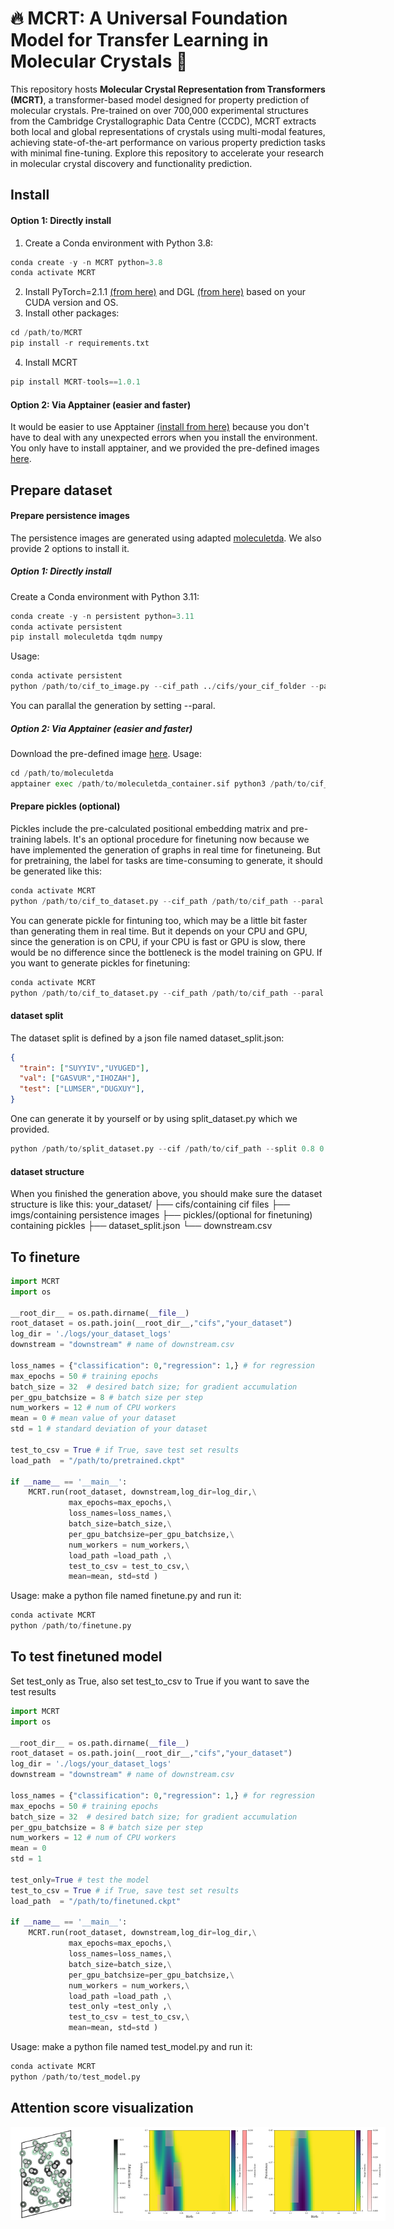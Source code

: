# 🔥 MCRT: A Universal Foundation Model for Transfer Learning in Molecular Crystals 🚀
This repository hosts **Molecular Crystal Representation from Transformers (MCRT)**, a transformer-based model designed for property prediction of molecular crystals. Pre-trained on over 700,000 experimental structures from the Cambridge Crystallographic Data Centre (CCDC), MCRT extracts both local and global representations of crystals using multi-modal features, achieving state-of-the-art performance on various property prediction tasks with minimal fine-tuning. Explore this repository to accelerate your research in molecular crystal discovery and functionality prediction.


## Install
#### Option 1: Directly install
1. Create a Conda environment with Python 3.8:
```python
conda create -y -n MCRT python=3.8
conda activate MCRT
```
2. Install PyTorch=2.1.1 [(from here)](https://pytorch.org/get-started/previous-versions/) and DGL [(from here)](https://www.dgl.ai/pages/start.html) based on your CUDA version and OS.
3. Install other packages:
```python
cd /path/to/MCRT
pip install -r requirements.txt
```
4. Install MCRT
```python
pip install MCRT-tools==1.0.1
```
#### Option 2: Via Apptainer (easier and faster)
It would be easier to use Apptainer [(install from here)](https://apptainer.org/docs/user/main/quick_start.html) because you don't have to deal with any unexpected errors when you install the environment. You only have to install apptainer, and we provided the pre-defined images [here](https://figshare.com/articles/online_resource/Containers_for_MCRT_and_moleculetda/26390275).

## Prepare dataset
#### Prepare persistence images
The persistence images are generated using adapted [moleculetda](https://github.com/a1k12/moleculetda). We also provide 2 options to install it.
##### Option 1: Directly install
Create a Conda environment with Python 3.11:
```python
conda create -y -n persistent python=3.11
conda activate persistent
pip install moleculetda tqdm numpy
```
Usage:
```python
conda activate persistent
python /path/to/cif_to_image.py --cif_path ../cifs/your_cif_folder --paral 16
```
You can parallal the generation by setting --paral.
##### Option 2: Via Apptainer (easier and faster)
Download the pre-defined image [here](https://figshare.com/articles/online_resource/Containers_for_MCRT_and_moleculetda/26390275).
Usage:
```python
cd /path/to/moleculetda
apptainer exec /path/to/moleculetda_container.sif python3 /path/to/cif_to_image.py --cif_path /path/to/cif_path
```
#### Prepare pickles (optional)
Pickles include the pre-calculated positional embedding matrix and pre-training labels. It's an optional procedure for finetuning now because we have implemented the generation of graphs in real time for finetuneing. But for pretraining, the label for tasks are time-consuming to generate, it should be generated like this:
```python
conda activate MCRT
python /path/to/cif_to_dataset.py --cif_path /path/to/cif_path --paral 16 --type pretrain 
```
You can generate pickle for fintuning too, which may be a little bit faster than generating them in real time. But it depends on your CPU and GPU, since the generation is on CPU, if your CPU is fast or GPU is slow, there would be no difference since the bottleneck is the model training on GPU. If you want to generate pickles for finetuning:
```python
conda activate MCRT
python /path/to/cif_to_dataset.py --cif_path /path/to/cif_path --paral 16 --type finetune 
```
#### dataset split
The dataset split is defined by a json file named dataset_split.json:
```json
{
  "train": ["SUYYIV","UYUGED"],
  "val": ["GASVUR","IHOZAH"],
  "test": ["LUMSER","DUGXUY"],
}
```
One can generate it by yourself or by using split_dataset.py which we provided.
```python
python /path/to/split_dataset.py --cif /path/to/cif_path --split 0.8 0.1 0.1
```
#### dataset structure
When you finished the generation above, you should make sure the dataset structure is like this: 
your_dataset/
├── cifs/containing cif files
├── imgs/containing persistence images
├── pickles/(optional for finetuning) containing pickles
├── dataset_split.json
└── downstream.csv
## To fineture
```python
import MCRT
import os

__root_dir__ = os.path.dirname(__file__)
root_dataset = os.path.join(__root_dir__,"cifs","your_dataset")
log_dir = './logs/your_dataset_logs'
downstream = "downstream" # name of downstream.csv

loss_names = {"classification": 0,"regression": 1,} # for regression
max_epochs = 50 # training epochs
batch_size = 32  # desired batch size; for gradient accumulation
per_gpu_batchsize = 8 # batch size per step
num_workers = 12 # num of CPU workers
mean = 0 # mean value of your dataset
std = 1 # standard deviation of your dataset

test_to_csv = True # if True, save test set results
load_path  = "/path/to/pretrained.ckpt" 

if __name__ == '__main__':
    MCRT.run(root_dataset, downstream,log_dir=log_dir,\
             max_epochs=max_epochs,\
             loss_names=loss_names,\
             batch_size=batch_size,\
             per_gpu_batchsize=per_gpu_batchsize,\
             num_workers = num_workers,\
             load_path =load_path ,\
             test_to_csv = test_to_csv,\
             mean=mean, std=std )
```
Usage:
make a python file named finetune.py and run it:
```python
conda activate MCRT
python /path/to/finetune.py
```
## To test finetuned model
Set test_only as True, also set test_to_csv to True if you want to save the test results
```python
import MCRT
import os

__root_dir__ = os.path.dirname(__file__)
root_dataset = os.path.join(__root_dir__,"cifs","your_dataset")
log_dir = './logs/your_dataset_logs'
downstream = "downstream" # name of downstream.csv

loss_names = {"classification": 0,"regression": 1,} # for regression
max_epochs = 50 # training epochs
batch_size = 32  # desired batch size; for gradient accumulation
per_gpu_batchsize = 8 # batch size per step
num_workers = 12 # num of CPU workers
mean = 0
std = 1

test_only=True # test the model
test_to_csv = True # if True, save test set results
load_path  = "/path/to/finetuned.ckpt" 

if __name__ == '__main__':
    MCRT.run(root_dataset, downstream,log_dir=log_dir,\
             max_epochs=max_epochs,\
             loss_names=loss_names,\
             batch_size=batch_size,\
             per_gpu_batchsize=per_gpu_batchsize,\
             num_workers = num_workers,\
             load_path =load_path ,\
             test_only =test_only ,\
             test_to_csv = test_to_csv,\
             mean=mean, std=std )
```
Usage:
make a python file named test_model.py and run it:
```python
conda activate MCRT
python /path/to/test_model.py
```

## Attention score visualization
<div style="display: flex; justify-content: space-around; align-items: center;">
  <img src="MCRT/assets/atomic_attention.png" alt="Atomic attention" width="200"/>
  <img src="MCRT/assets/image_attention_1D.png" alt="1D persistence image attention" width="200"/>
  <img src="MCRT/assets/image_attention_2D.png" alt="2D persistence Atomic attention" width="200"/>
</div>